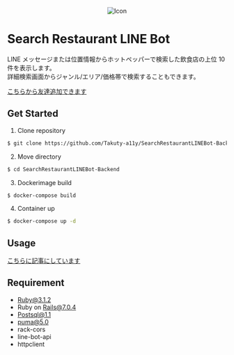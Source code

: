 <div align="center">
    <img src="https://user-images.githubusercontent.com/89084713/198834963-c79609f4-728a-4f62-b2b5-763f4abd5570.png" alt="Icon">
</div>

# Search Restaurant LINE Bot

LINE メッセージまたは位置情報からホットペッパーで検索した飲食店の上位 10
件を表示します。<br>
詳細検索画面からジャンル/エリア/価格帯で検索することもできます。

[こちらから友達追加できます](https://lin.ee/pISheJz)

## Get Started

1. Clone repository

```bash
$ git clone https://github.com/Takuty-a11y/SearchRestaurantLINEBot-Backend.git
```

2. Move directory

```bash
$ cd SearchRestaurantLINEBot-Backend
```

3. Dockerimage build

```bash
$ docker-compose build
```

4. Container up

```bash
$ docker-compose up -d
```

## Usage

[こちらに記事にしています](https://zenn.dev/takuty)

## Requirement

- Ruby@3.1.2
- Ruby on Rails@7.0.4
- Postsql@1.1
- puma@5.0
- rack-cors
- line-bot-api
- httpclient
